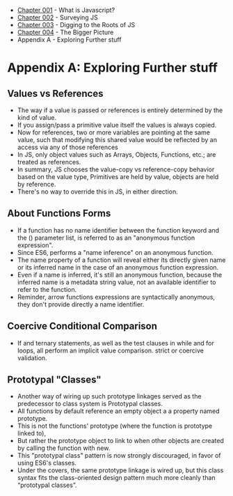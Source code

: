 
- [Chapter 001](https://github.com/Unosquare-CoE-JavaScript/christian-barajas/blob/YDKJSY/101_YDKJSY_Get-started/chapter001.md) - What is Javascript?
- [Chapter 002](https://github.com/Unosquare-CoE-JavaScript/christian-barajas/blob/YDKJSY/101_YDKJSY_Get-started/chapter002.md) - Surveying JS
- [Chapter 003](https://github.com/Unosquare-CoE-JavaScript/christian-barajas/blob/YDKJSY/101_YDKJSY_Get-started/chapter003.md) - Digging to the Roots of JS
- [Chapter 004](https://github.com/Unosquare-CoE-JavaScript/christian-barajas/blob/YDKJSY/101_YDKJSY_Get-started/chapter004.md) - The Bigger Picture
- Appendix A -  Exploring Further stuff

# Appendix A: Exploring Further stuff 
## Values vs References 
- The way if a value is passed or references is entirely determined by the kind of value. 
- If you assign/pass a primitive value itself the values is always copied. 
- Now for references, two or more variables are pointing at the same value, such that modifying this shared value would be reflected by an access via any of those references 
- In JS, only object values such as Arrays, Objects, Functions, etc.; are treated as references. 
- In summary, JS chooses the value-copy vs reference-copy behavior based on the value type, Primitives are held by value, objects are held by reference.  
- There's no way to override this in JS, in either direction. 

## About Functions Forms 
- If a function has no name identifier between the function keyword and the () parameter list, is referred to as an "anonymous function expression". 
- Since ES6, performs a "name inference" on an anonymous function. 
- The name property of a function will reveal either its directly given name or its inferred name in the case of an anonymous function expression. 
- Even if a name is inferred, it's still an anonymous function, because the inferred name is a metadata string value, not an available identifier to refer to the function. 
- Reminder, arrow functions expressions are syntactically anonymous, they don't provide directly a name identifier. 

## Coercive Conditional Comparison 
- If and ternary statements, as well as the test clauses in while and for loops, all perform an implicit value comparison. strict or coercive validation. 

## Prototypal "Classes" 
- Another way of wiring up such prototype linkages served as the predecessor to class system is Prototypal classes. 
- All functions by default reference an empty object a a property named prototype. 
- This is not the functions' prototype (where the function is prototype linked to),  
- But rather the prototype object to link to when other objects are created by calling the function with new. 
- This "prototypal class" pattern is now strongly discouraged, in favor of using ES6's classes. 
- Under the covers, the same prototype linkage is wired up, but this class syntax fits the class-oriented design pattern much more cleanly than “prototypal classes”. 

 